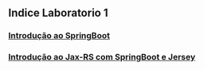 ﻿## Indice Laboratorio 1

### [Introdução ao SpringBoot](./Introducao%20SpringBoot/)<br/>
### [Introdução ao Jax-RS com SpringBoot e Jersey](./JaxRS/)<br/>